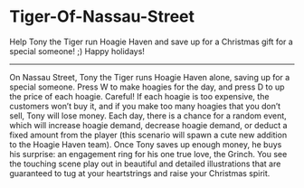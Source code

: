 # Tiger-Of-Nassau-Street
Help Tony the Tiger run Hoagie Haven and save up for a Christmas gift for a special someone! ;) Happy holidays!

***
On Nassau Street, Tony the Tiger runs Hoagie Haven alone, saving up 
for a special someone. Press W to make hoagies for the day, and press
D to up the price of each hoagie. Careful! If each hoagie is too 
expensive, the customers won’t buy it, and if you make too many 
hoagies that you don’t sell, Tony will lose money. Each day, 
there is a chance for a random event, which will increase hoagie 
demand, decrease hoagie demand, or deduct a fixed amount from 
the player (this scenario will spawn a cute new addition to 
the Hoagie Haven team). Once Tony saves up enough money, 
he buys his surprise: an engagement ring for his one true love, 
the Grinch. You see the touching scene play out in beautiful 
and detailed illustrations that are guaranteed to tug at 
your heartstrings and raise your Christmas spirit. 

